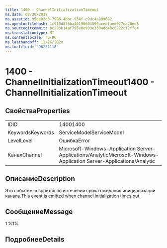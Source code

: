 ```yaml
---
title: 1400 - ChannelInitializationTimeout
ms.date: 03/30/2017
ms.assetid: 95de02d3-7986-4bbc-934f-c9dc4a809682
ms.openlocfilehash: 1c910d876ba40190604599aceefaed027ea20ed8
ms.sourcegitcommit: bc293b14af795e0e999e3304dd40c0222cf2ffe4
ms.translationtype: MT
ms.contentlocale: ru-RU
ms.lasthandoff: 11/26/2020
ms.locfileid: "96252118"
---
```

# <a name="1400---channelinitializationtimeout"></a><span data-ttu-id="dd003-102">1400 - ChannelInitializationTimeout</span><span class="sxs-lookup"><span data-stu-id="dd003-102">1400 - ChannelInitializationTimeout</span></span>

## <a name="properties"></a><span data-ttu-id="dd003-103">Свойства</span><span class="sxs-lookup"><span data-stu-id="dd003-103">Properties</span></span>  
  
|||  
|-|-|  
|<span data-ttu-id="dd003-104">ID</span><span class="sxs-lookup"><span data-stu-id="dd003-104">ID</span></span>|<span data-ttu-id="dd003-105">1400</span><span class="sxs-lookup"><span data-stu-id="dd003-105">1400</span></span>|  
|<span data-ttu-id="dd003-106">Keywords</span><span class="sxs-lookup"><span data-stu-id="dd003-106">Keywords</span></span>|<span data-ttu-id="dd003-107">ServiceModel</span><span class="sxs-lookup"><span data-stu-id="dd003-107">ServiceModel</span></span>|  
|<span data-ttu-id="dd003-108">Level</span><span class="sxs-lookup"><span data-stu-id="dd003-108">Level</span></span>|<span data-ttu-id="dd003-109">Ошибка</span><span class="sxs-lookup"><span data-stu-id="dd003-109">Error</span></span>|  
|<span data-ttu-id="dd003-110">Канал</span><span class="sxs-lookup"><span data-stu-id="dd003-110">Channel</span></span>|<span data-ttu-id="dd003-111">Microsoft-Windows-Application Server-Applications/Analytic</span><span class="sxs-lookup"><span data-stu-id="dd003-111">Microsoft-Windows-Application Server-Applications/Analytic</span></span>|  
  
## <a name="description"></a><span data-ttu-id="dd003-112">Описание</span><span class="sxs-lookup"><span data-stu-id="dd003-112">Description</span></span>  

 <span data-ttu-id="dd003-113">Это событие создается по истечении срока ожидания инициализации канала.</span><span class="sxs-lookup"><span data-stu-id="dd003-113">This event is emitted when channel initialization times out.</span></span>  
  
## <a name="message"></a><span data-ttu-id="dd003-114">Сообщение</span><span class="sxs-lookup"><span data-stu-id="dd003-114">Message</span></span>  

 <span data-ttu-id="dd003-115">1 %</span><span class="sxs-lookup"><span data-stu-id="dd003-115">1%</span></span>  
  
## <a name="details"></a><span data-ttu-id="dd003-116">Подробнее</span><span class="sxs-lookup"><span data-stu-id="dd003-116">Details</span></span>
